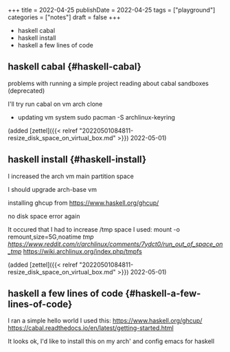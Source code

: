 +++
title = 2022-04-25
publishDate = 2022-04-25
tags = ["playground"]
categories = ["notes"]
draft = false
+++

-   haskell cabal
-   haskell install
-   haskell a few lines of code

<!--more-->


## haskell cabal {#haskell-cabal}

  problems with running a simple project
reading about cabal sandboxes (deprecated)

I'll try run cabal on vm arch clone

-   updating vm system
    sudo pacman -S archlinux-keyring

(added [zettel]({{< relref "20220501084811-resize_disk_space_on_virtual_box.md" >}}) 2022-05-01)


## haskell install {#haskell-install}

I increased the arch vm main partition space

I should upgrade arch-base vm

installing ghcup from <https://www.haskell.org/ghcup/>

no disk space error again

It occured that I had to increase /tmp space
I used:
mount -o remount,size=5G,noatime _tmp
<https://www.reddit.com/r/archlinux/comments/7ydct0/run_out_of_space_on_tmp>_
<https://wiki.archlinux.org/index.php/tmpfs>

(added [zettel]({{< relref "20220501084811-resize_disk_space_on_virtual_box.md" >}}) 2022-05-01)


## haskell a few lines of code {#haskell-a-few-lines-of-code}

I ran a simple hello world
I used this:
<https://www.haskell.org/ghcup/>
<https://cabal.readthedocs.io/en/latest/getting-started.html>

It looks ok,
I'd like to install this on my arch'
and config emacs for haskell